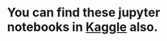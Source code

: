# You can find these jupyter notebooks in [Kaggle](https://www.kaggle.com/viceriomarinowski/code) also.
